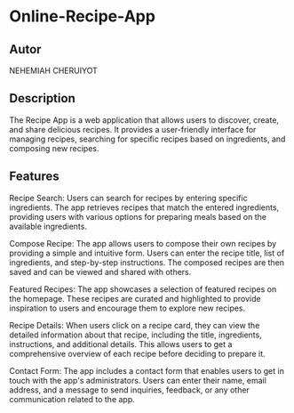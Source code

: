 # Online-Recipe-App

## Autor
NEHEMIAH CHERUIYOT

## Description
The Recipe App is a web application that allows users to discover, create, and share delicious recipes. It provides a user-friendly interface for managing recipes, searching for specific recipes based on ingredients, and composing new recipes.

## Features
Recipe Search: Users can search for recipes by entering specific ingredients. The app retrieves recipes that match the entered ingredients, providing users with various options for preparing meals based on the available ingredients.

Compose Recipe: The app allows users to compose their own recipes by providing a simple and intuitive form. Users can enter the recipe title, list of ingredients, and step-by-step instructions. The composed recipes are then saved and can be viewed and shared with others.

Featured Recipes: The app showcases a selection of featured recipes on the homepage. These recipes are curated and highlighted to provide inspiration to users and encourage them to explore new recipes.

Recipe Details: When users click on a recipe card, they can view the detailed information about that recipe, including the title, ingredients, instructions, and additional details. This allows users to get a comprehensive overview of each recipe before deciding to prepare it.

Contact Form: The app includes a contact form that enables users to get in touch with the app's administrators. Users can enter their name, email address, and a message to send inquiries, feedback, or any other communication related to the app.